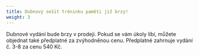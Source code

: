 ```yaml
---
title: Dubnový sešit tréninku paměti již brzy!
weight: 3
---
```

Dubnové vydání bude brzy v prodeji. Pokud se vám úkoly líbí,  můžete objednat také předplatné za zvýhodněnou cenu. Předplatné zahrnuje vydání č. 3-8 za cenu 540 Kč.